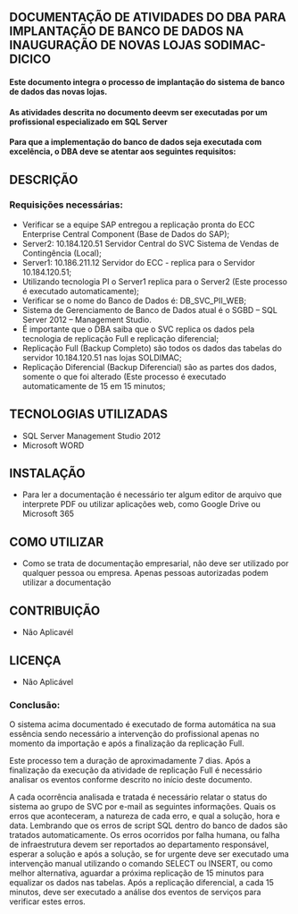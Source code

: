 ## DOCUMENTAÇÃO DE ATIVIDADES DO DBA PARA IMPLANTAÇÃO DE BANCO DE DADOS NA INAUGURAÇÃO DE NOVAS LOJAS SODIMAC-DICICO

#### Este documento integra o processo de implantação do sistema de banco de dados das novas lojas. 
#### As atividades descrita no documento deevm ser executadas por um profissional especializado em SQL Server
#### Para que a implementação do banco de dados seja executada com excelência, o DBA deve se atentar aos seguintes requisitos:

## DESCRIÇÃO
### **Requisições necessárias:**

- Verificar se a equipe SAP entregou a replicação pronta do ECC Enterprise Central Component (Base de 
Dados do SAP); 
- Server2: 10.184.120.51 Servidor Central do SVC Sistema de Vendas de Contingência (Local); 
- Server1: 10.186.211.12 Servidor do ECC - replica para o Servidor 10.184.120.51; 
- Utilizando tecnologia PI o Server1 replica para o Server2 (Este processo é executado automaticamente); 
- Verificar se o nome do Banco de Dados é: DB_SVC_PII_WEB;  
- Sistema de Gerenciamento de Banco de Dados atual é o SGBD – SQL Server 2012 – Management Studio. 
- É importante que o DBA saiba que o SVC replica os dados pela tecnologia de replicação Full e replicação 
diferencial; 
- Replicação Full (Backup Completo) são todos os dados das tabelas do servidor 10.184.120.51 nas lojas 
SOLDIMAC; 
- Replicação Diferencial (Backup Diferencial) são as partes dos dados, somente o que foi alterado (Este 
processo é executado automaticamente de 15 em 15 minutos;

## TECNOLOGIAS UTILIZADAS
- SQL Server Management Studio 2012
- Microsoft WORD


## INSTALAÇÃO
- Para ler a documentação é necessário ter algum editor de arquivo que interprete PDF ou utilizar aplicações web, como Google Drive ou Microsoft 365

## COMO UTILIZAR
- Como se trata de documentação empresarial, não deve ser utilizado por qualquer pessoa ou empresa. Apenas pessoas autorizadas podem utilizar a documentação

## CONTRIBUIÇÃO
- Não Aplicavél

## LICENÇA
- Não Aplicável
  
### __Conclusão:__
O sistema acima documentado é executado de forma automática na sua essência sendo 
necessário a intervenção do profissional apenas no momento da importação e após a finalização da 
replicação Full. 

Este processo tem a duração de aproximadamente 7 dias. Após a finalização da execução 
da atividade de replicação Full é necessário analisar os eventos conforme descrito no início deste documento. 

A cada ocorrência analisada e tratada é necessário relatar o status do sistema ao grupo de SVC 
por e-mail as seguintes informações. 
Quais os erros que aconteceram, a natureza de cada erro, e qual a 
solução, hora e data. Lembrando que os erros de script SQL dentro do banco de dados são tratados 
automaticamente. Os erros ocorridos por falha humana, ou falha de infraestrutura devem ser reportados 
ao departamento responsável, esperar a solução e após a solução, se for urgente deve ser executado uma 
intervenção manual utilizando o comando SELECT ou INSERT, ou como melhor alternativa, aguardar a 
próxima replicação de 15 minutos para equalizar os dados nas tabelas. 
Após a replicação diferencial, a cada 15 minutos, deve ser executado a análise dos eventos de serviços para 
verificar estes erros. 

